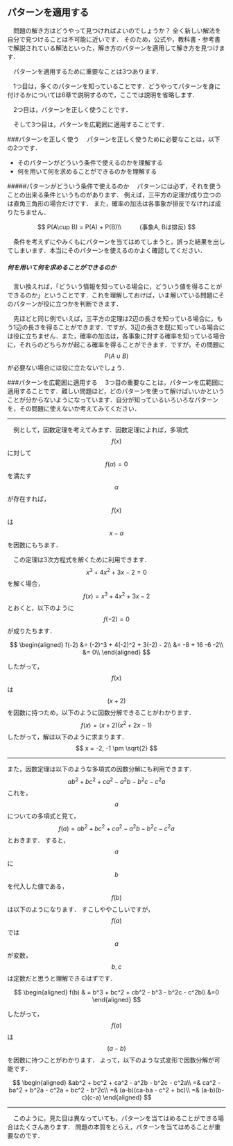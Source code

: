 ## パターンを適用する
　問題の解き方はどうやって見つければよいのでしょうか？ 
全く新しい解法を自分で見つけることは不可能に近いです．
そのため，公式や，教科書・参考書で解説されている解法といった，解き方のパターンを適用して解き方を見つけます．

　パターンを適用するために重要なことは3つあります．

　1つ目は，多くのパターンを知っていることです．どうやってパターンを身に付けるかについては6章で説明するので，ここでは説明を省略します．

　2つ目は，パターンを正しく使うことです．

　そして3つ目は，パターンを広範囲に適用することです．

###パターンを正しく使う
　パターンを正しく使うために必要なことは，以下の2つです．
- そのパターンがどういう条件で使えるのかを理解する
- 何を用いて何を求めることができるのかを理解する

#####パターンがどういう条件で使えるのか
　パターンには必ず，それを使うことの出来る条件というものがあります．
例えば，三平方の定理が成り立つのは直角三角形の場合だけです．
また，確率の加法は各事象が排反でなければ成りたちません．

$$
P(A\cup B) = P(A) + P(B)\\　　　(事象A, Bは排反)
$$

　条件を考えずにやみくもにパターンを当てはめてしまうと，誤った結果を出してしまいます．本当にそのパターンを使えるのかよく確認してください．

##### 何を用いて何を求めることができるのか
　言い換えれば，「どういう情報を知っている場合に，どういう値を得ることができるのか」ということです．これを理解しておけば，いま解いている問題にそのパターンが役に立つかを判断できます．

　先ほどと同じ例でいえば，三平方の定理は2辺の長さを知っている場合に，もう1辺の長さを得ることができます．ですが，3辺の長さを既に知っている場合には役に立ちません．また，確率の加法は，各事象に対する確率を知っている場合に，それらのどちらかが起こる確率を得ることができます．ですが，その問題に $$P(A\cup B)$$ が必要ない場合には役に立たないでしょう．


###パターンを広範囲に適用する
　3つ目の重要なことは，パターンを広範囲に適用することです．難しい問題ほど，どのパターンを使って解けばいいかということが分からないようになっています．自分が知っているいろいろなパターンを，その問題に使えないか考えてみてください．

***

　例として，因数定理を考えてみます．因数定理によれば，多項式 $$ f(x) $$ に対して $$f(\alpha) = 0$$ を満たす $$\alpha$$ が存在すれば，$$f(x)$$ は $$ x-\alpha $$を因数にもちます．

　この定理は3次方程式を解くために利用できます．
$$
x^3 + 4x^2 + 3x - 2 = 0
$$
を解く場合，
$$
f(x) = x^3 + 4x^2 + 3x - 2
$$
とおくと，以下のように $$f(-2) = 0$$ が成りたちます．

$$
\begin{aligned}
f(-2) &= (-2)^3 + 4(-2)^2 + 3(-2) - 2\\
&= -8 + 16 -6 -2\\
 &= 0\\
\end{aligned}
$$

したがって，$$f(x)$$は$$(x+2)$$を因数に持つため，以下のように因数分解できることがわかります．
$$
f(x) = (x+2)(x^2+2x-1)
$$
したがって，解は以下のように求まります．
$$
x = -2, -1 \pm \sqrt{2}
$$

***

また，因数定理は以下のような多項式の因数分解にも利用できます．
$$
ab^2 + bc^2 + ca^2 - a^2b - b^2c - c^2a
$$
これを，$$a$$ についての多項式と見て，
$$
f(a) = ab^2 + bc^2 + ca^2 - a^2b - b^2c - c^2a
$$
とおきます．
すると，$$a$$ に $$b$$ を代入した値である，$$f(b)$$ は以下のようになります．
すこしややこしいですが，$$f(a)$$ では $$a$$ が変数，$$b, c$$は定数だと思うと理解できるはずです．

$$
\begin{aligned}
f(b) & = b^3 + bc^2 + cb^2 - b^3 - b^2c - c^2b\\
&=0
\end{aligned}
$$

したがって，$$f(a)$$ は $$(a-b)$$ を因数に持つことがわかります．
よって，以下のような式変形で因数分解が可能です．

$$
\begin{aligned}
&ab^2 + bc^2 + ca^2 - a^2b - b^2c - c^2a\\ =&
ca^2 - ba^2 + b^2a - c^2a + bc^2   - b^2c\\
=& (a-b)(ca-ba - c^2 + bc)\\
=& (a-b)(b-c)(c-a)
\end{aligned}
$$

***
　このように，見た目は異なっていても，パターンを当てはめることができる場合はたくさんあります．
問題の本質をとらえ，パターンを当てはめることが重要なのです．







<!-- - 解き方を見つけることは難しい． -->
<!-- - パターンを適用する -->
<!-- - 数学が得意ー＞パターン適用がうまい -->
<!-- - -->

<!-- 大事な事 -->
<!-- - パターンを覚えている -->
<!-- - パターンを適用する -->
<!--   - 正しく使う -->
<!--   - より広い範囲に使う -->



<!-- - 正しく使う -->
<!-- どういう状況で使えるのか． -->
<!-- 何を用いて何を求めることができるのか． -->

